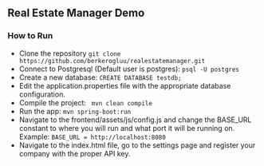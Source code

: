 ## Real Estate Manager Demo
### How to Run
- Clone the repository
	`git clone https://github.com/berkerogluu/realestatemanager.git`
- Connect to Postgresql (Default user is postgres):
	 `psql -U postgres`
- Create a new database:
	 `CREATE DATABASE testdb;`
- Edit the application.properties file with the appropriate database configuration.
- Compile the project:
	` mvn clean compile`
- Run the app:
	`mvn spring-boot:run`
- Navigate to the frontend/assets/js/config.js and change the BASE_URL constant to where you will run and what port it will be running on. Example:
	 `BASE_URL = http://localhost:8080`
- Navigate to the index.html file, go to the settings page and register your company with the proper API key.
